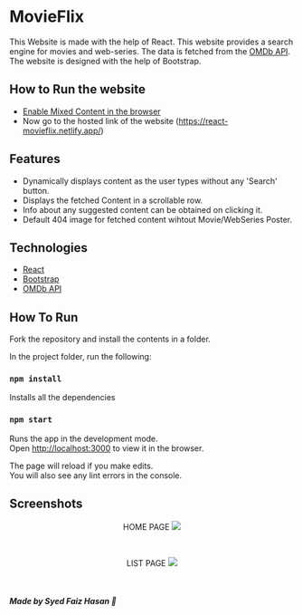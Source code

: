 # MovieFlix

This Website is made with the help of React. This website provides a search engine for movies and web-series. The data is fetched from the [OMDb API](http://www.omdbapi.com/). The website is designed with the help of Bootstrap.

## How to Run the website
* [Enable Mixed Content in the browser](https://experienceleague.adobe.com/docs/target/using/experiences/vec/troubleshoot-composer/mixed-content.html?lang=en#task_FF297A08F66E47A588C14FD67C037B3A)
* Now go to the hosted link of the website (https://react-movieflix.netlify.app/)

## Features
* Dynamically displays content as the user types without any 'Search' button.
* Displays the fetched Content in a scrollable row.
* Info about any suggested content can be obtained on clicking it.
* Default 404 image for fetched content wihtout Movie/WebSeries Poster.

## Technologies
- <a href="https://reactjs.org/">React</a>
- <a href="https://getbootstrap.com/">Bootstrap</a>
- <a href="http://www.omdbapi.com/">OMDb API</a>

## How To Run
Fork the repository and install the contents in a folder.

In the project folder, run the following:

### `npm install`

Installs all the dependencies

### `npm start`

Runs the app in the development mode.\
Open [http://localhost:3000](http://localhost:3000) to view it in the browser.

The page will reload if you make edits.\
You will also see any lint errors in the console.


## Screenshots

<p align="center"> HOME PAGE
<image src="https://github.com/faiz-hasan11/React-To-Do-App/blob/main/homepage.png" />
</p><br>
<p align="center"> LIST PAGE
<image src="https://github.com/faiz-hasan11/React-To-Do-App/blob/main/item.png" />
</p><br>

##### Made by Syed Faiz Hasan :wave:

